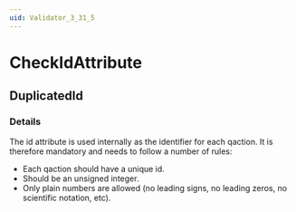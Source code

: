 ```yaml
---
uid: Validator_3_31_5
---
```


# CheckIdAttribute

## DuplicatedId

<!-- Description, Properties, ... sections are auto-generated. -->
<!-- REPLACE ME AUTO-GENERATION -->

### Details

The id attribute is used internally as the identifier for each qaction.
It is therefore mandatory and needs to follow a number of rules:
- Each qaction should have a unique id.
- Should be an unsigned integer.
- Only plain numbers are allowed (no leading signs, no leading zeros, no scientific notation, etc).

<!-- Uncomment to add example code -->
<!--### Example code-->

